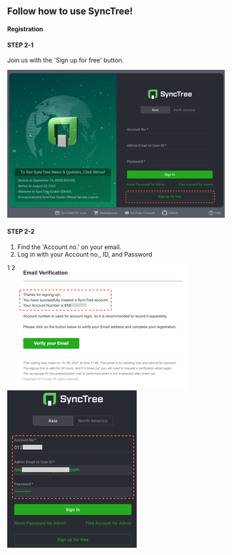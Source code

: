 ## Follow how to use SyncTree!

#### Registration

#### STEP 2-1

Join us with the 'Sign up for free' button.

![](../../img/howtouse/step2-1.png)

#### STEP 2-2

1. Find the 'Account no.' on your email.
2. Log in with your Account no., ID, and Password

<div class='img-container'>
    <span style='top: -36px;left: 0px;'>1</span>
    <span style='top: -36px;left: 423px;'>2</span>
    <img src='../../img/howtouse/step2-2-1.png' style='margin-right: 20px;vertical-align: top;' />
    <img src='../../img/howtouse/step2-2-2.png' style=''/>
</div>
